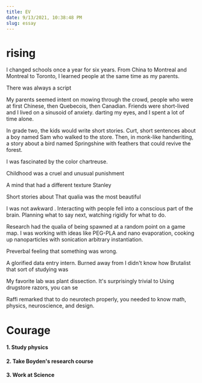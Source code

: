 ```yaml
---
title: EV
date: 9/13/2021, 10:38:48 PM
slug: essay
---
```


# rising

<!-- My mind was a lotus leaf, unattached to
The qualia of doing research was what I imagine lotus leafs to feel, adrift in water. -->

I changed schools once a year for six years. From China to Montreal and Montreal to Toronto, I learned people at the same time as my parents.

There was always a script

<!-- while also learning the ordinary hard tasks of speaking and tying your shoelaces. -->


My parents seemed intent on mowing through the crowd, people who were at first Chinese, then Quebecois, then Canadian. Friends were short-lived and I lived on a sinusoid of anxiety.
darting my eyes, 
 and I spent a lot of time alone.

In grade two, the kids would write short stories. Curt, short sentences about a boy named Sam who walked to the store. Then, in monk-like handwriting, a story about a bird named Springshine with feathers that could revive the forest. 

I was fascinated by the color chartreuse. 

Childhood was a cruel and unusual punishment

<!-- My Grand Imagination -->
A mind that had a different texture
Stanley 

Short stories about 
That qualia was the most beautiful 
<!-- Life was a sinusoid of anxiety, which I thought would continue into the rest of time.  -->
<!--A fresh set of faces, After leaving China,  A vibrating particle picks up no ions. -->


I was not awkward . Interacting with people fell into a conscious part of the brain. Planning what to say next, watching rigidly for what to do.

Research had the qualia of being spawned at a random point on a game map. I was working with ideas like PEG-PLA and nano evaporation, cooking up nanoparticles with sonication arbitrary instantiation.

Preverbal feeling that something was wrong.

A glorified data entry intern. Burned away from
I didn't know how Brutalist that sort of studying was

My favorite lab was plant dissection. It's surprisingly trivial to Using drugstore razors, you can se


Raffi remarked that to do neurotech properly, you needed to know math, physics, neuroscience, and design.

# Courage

#### 1. Study physics

#### 2. Take Boyden's research course

#### 3. Work at Science
